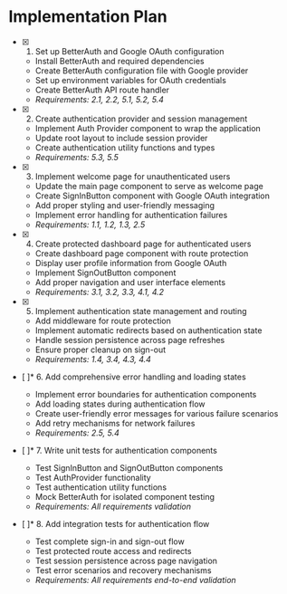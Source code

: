 # Implementation Plan

- [x] 1. Set up BetterAuth and Google OAuth configuration
  - Install BetterAuth and required dependencies
  - Create BetterAuth configuration file with Google provider
  - Set up environment variables for OAuth credentials
  - Create BetterAuth API route handler
  - _Requirements: 2.1, 2.2, 5.1, 5.2, 5.4_

- [x] 2. Create authentication provider and session management
  - Implement Auth Provider component to wrap the application
  - Update root layout to include session provider
  - Create authentication utility functions and types
  - _Requirements: 5.3, 5.5_

- [x] 3. Implement welcome page for unauthenticated users
  - Update the main page component to serve as welcome page
  - Create SignInButton component with Google OAuth integration
  - Add proper styling and user-friendly messaging
  - Implement error handling for authentication failures
  - _Requirements: 1.1, 1.2, 1.3, 2.5_

- [x] 4. Create protected dashboard page for authenticated users
  - Create dashboard page component with route protection
  - Display user profile information from Google OAuth
  - Implement SignOutButton component
  - Add proper navigation and user interface elements
  - _Requirements: 3.1, 3.2, 3.3, 4.1, 4.2_

- [x] 5. Implement authentication state management and routing
  - Add middleware for route protection
  - Implement automatic redirects based on authentication state
  - Handle session persistence across page refreshes
  - Ensure proper cleanup on sign-out
  - _Requirements: 1.4, 3.4, 4.3, 4.4_

- [ ]* 6. Add comprehensive error handling and loading states
  - Implement error boundaries for authentication components
  - Add loading states during authentication flow
  - Create user-friendly error messages for various failure scenarios
  - Add retry mechanisms for network failures
  - _Requirements: 2.5, 5.4_

- [ ]* 7. Write unit tests for authentication components
  - Test SignInButton and SignOutButton components
  - Test AuthProvider functionality
  - Test authentication utility functions
  - Mock BetterAuth for isolated component testing
  - _Requirements: All requirements validation_

- [ ]* 8. Add integration tests for authentication flow
  - Test complete sign-in and sign-out flow
  - Test protected route access and redirects
  - Test session persistence across page navigation
  - Test error scenarios and recovery mechanisms
  - _Requirements: All requirements end-to-end validation_